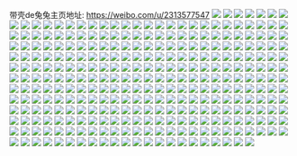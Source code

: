 带壳de兔兔主页地址: https://weibo.com/u/2313577547 
![](https://wx4.sinaimg.cn/mw2000/89e6644bgy1h92mx613voj20u01400xi.jpg) 
![](https://wx4.sinaimg.cn/mw2000/89e6644bgy1h908mczoo5j22c03407wk.jpg) 
![](https://wx4.sinaimg.cn/mw2000/89e6644bgy1h908n38k26j21400u0tmu.jpg) 
![](https://wx4.sinaimg.cn/mw2000/89e6644bgy1h908n3xv4zj21900u0ds1.jpg) 
![](https://wx4.sinaimg.cn/mw2000/89e6644bgy1h908m3g5vqj22802yo1l1.jpg) 
![](https://wx4.sinaimg.cn/mw2000/89e6644bgy1h908mjtzbjj22c0340u0z.jpg) 
![](https://wx4.sinaimg.cn/mw2000/89e6644bgy1h908mr1a74j22c0340b2d.jpg) 
![](https://wx4.sinaimg.cn/mw2000/89e6644bgy1h908lraqn2j22eo37k4qs.jpg) 
![](https://wx4.sinaimg.cn/mw2000/89e6644bgy1h908mvqo6bj22c03401l0.jpg) 
![](https://wx4.sinaimg.cn/mw2000/89e6644bgy1h908n29ysej22c0340b2c.jpg) 
![](https://wx4.sinaimg.cn/mw2000/89e6644bgy1h8rx6skzj7j22802yonpd.jpg) 
![](https://wx4.sinaimg.cn/mw2000/89e6644bgy1h8rx6u0r0kj22802yox6p.jpg) 
![](https://wx4.sinaimg.cn/mw2000/89e6644bgy1h8rx6r55ymj22c0340kjm.jpg) 
![](https://wx4.sinaimg.cn/mw2000/89e6644bgy1h8rx6vmdowj22802yo4qq.jpg) 
![](https://wx4.sinaimg.cn/mw2000/89e6644bgy1h88ymyyacxj22802yob2a.jpg) 
![](https://wx4.sinaimg.cn/mw2000/89e6644bgy1h7vlcxc3ycj22802yoqv6.jpg) 
![](https://wx4.sinaimg.cn/mw2000/89e6644bgy1h7vld09o8hj22802yob2a.jpg) 
![](https://wx4.sinaimg.cn/mw2000/89e6644bgy1h7uast7gjqj236c36chdv.jpg) 
![](https://wx4.sinaimg.cn/mw2000/89e6644bgy1h7uat1i154j22802yo1l0.jpg) 
![](https://wx4.sinaimg.cn/mw2000/89e6644bgy1h7uasvibl9j224836cx6p.jpg) 
![](https://wx4.sinaimg.cn/mw2000/89e6644bly1h7f5k5oqzsj22802yo7ta.jpg) 
![](https://wx4.sinaimg.cn/mw2000/89e6644bly1h7f5k1mc1wj22802yok6b.jpg) 
![](https://wx4.sinaimg.cn/mw2000/89e6644bly1h7f5kpv57fj20u0140tjv.jpg) 
![](https://wx4.sinaimg.cn/mw2000/89e6644bly1h7f5kqctt6j20u0140div.jpg) 
![](https://wx4.sinaimg.cn/mw2000/89e6644bly1h7devnr7xrj22c03407wk.jpg) 
![](https://wx4.sinaimg.cn/mw2000/89e6644bly1h7devd7g74j20w616wtjx.jpg) 
![](https://wx4.sinaimg.cn/mw2000/89e6644bly1h7devy3lugj22802yob2b.jpg) 
![](https://wx4.sinaimg.cn/mw2000/89e6644bly1h7devpu8klj22c03401l0.jpg) 
![](https://wx4.sinaimg.cn/mw2000/89e6644bly1h76b21ridyj22802you10.jpg) 
![](https://wx4.sinaimg.cn/mw2000/89e6644bly1h76b25sslcj22802yohdx.jpg) 
![](https://wx4.sinaimg.cn/mw2000/89e6644bly1h76b3fewxnj22c0340hdw.jpg) 
![](https://wx4.sinaimg.cn/mw2000/89e6644bly1h76b3j9ij6j22c0340hdt.jpg) 
![](https://wx4.sinaimg.cn/mw2000/89e6644bly1h755rhv936j20u01900vd.jpg) 
![](https://wx4.sinaimg.cn/mw2000/89e6644bly1h755rhdtsnj20u0190gp2.jpg) 
![](https://wx4.sinaimg.cn/mw2000/89e6644bly1h755rh5u9xj20u0190my8.jpg) 
![](https://wx4.sinaimg.cn/mw2000/89e6644bly1h755rhngzuj20u0190qaw.jpg) 
![](https://wx4.sinaimg.cn/mw2000/89e6644bly1h755ri4v9zj20u01907ex.jpg) 
![](https://wx4.sinaimg.cn/mw2000/89e6644bly1h71uiyss5zj21ud26b439.jpg) 
![](https://wx4.sinaimg.cn/mw2000/89e6644bly1h71uj0olhuj20u0140duh.jpg) 
![](https://wx4.sinaimg.cn/mw2000/89e6644bly1h71uj073a0j21v82fh47t.jpg) 
![](https://wx4.sinaimg.cn/mw2000/89e6644bly1h71urt102dj20zo1b9tdh.jpg) 
![](https://wx4.sinaimg.cn/mw2000/89e6644bly1h71urtqtlej20wi15x0z1.jpg) 
![](https://wx4.sinaimg.cn/mw2000/89e6644bly1h61qcuo5sfj20zo1b1k6k.jpg) 
![](https://wx4.sinaimg.cn/mw2000/89e6644bly1h61qcst4roj22c0340hdw.jpg) 
![](https://wx4.sinaimg.cn/mw2000/89e6644bly1h61qcknkr6j20zo1azn7m.jpg) 
![](https://wx4.sinaimg.cn/mw2000/89e6644bly1h61qctpps1j21j02psdjl.jpg) 
![](https://wx4.sinaimg.cn/mw2000/89e6644bly1h61qcph6akj22c03401l0.jpg) 
![](https://wx4.sinaimg.cn/mw2000/89e6644bly1h61qcqxgobj23402c0qv6.jpg) 
![](https://wx4.sinaimg.cn/mw2000/89e6644bly1h61qcnva89j22c0340aim.jpg) 
![](https://wx4.sinaimg.cn/mw2000/89e6644bly1h61qcmd7wmj22c0340u0y.jpg) 
![](https://wx4.sinaimg.cn/mw2000/89e6644bly1h61qcw4bbwj22c03404a7.jpg) 
![](https://wx4.sinaimg.cn/mw2000/89e6644bly1h5sd4c1bndj237k2eo7wj.jpg) 
![](https://wx4.sinaimg.cn/mw2000/89e6644bly1h5sd4dork7j237k2eoe82.jpg) 
![](https://wx4.sinaimg.cn/mw2000/89e6644bly1h5sd4fuf48j22c03407wi.jpg) 
![](https://wx4.sinaimg.cn/mw2000/89e6644bly1h5sd4ag7mij21j02psqv5.jpg) 
![](https://wx4.sinaimg.cn/mw2000/89e6644bly1h5sd5e4c9aj22c0340hdv.jpg) 
![](https://wx4.sinaimg.cn/mw2000/89e6644bly1h5ou1x1dj2j22c03401kz.jpg) 
![](https://wx4.sinaimg.cn/mw2000/89e6644bly1h5ou1zkkppj22c0340kjm.jpg) 
![](https://wx4.sinaimg.cn/mw2000/89e6644bly1h5ou1v98b6j22c03401l0.jpg) 
![](https://wx4.sinaimg.cn/mw2000/89e6644bly1h5ou1t32tdj22c03404qq.jpg) 
![](https://wx4.sinaimg.cn/mw2000/89e6644bly1h5ou2s7cd8j22c03407wj.jpg) 
![](https://wx4.sinaimg.cn/mw2000/89e6644bly1h5ou2pr7wtj22c0340e83.jpg) 
![](https://wx4.sinaimg.cn/mw2000/89e6644bly1h50oonu26dj215s0vcwsz.jpg) 
![](https://wx4.sinaimg.cn/mw2000/89e6644bly1h5208r44g5j22jz340b2d.jpg) 
![](https://wx4.sinaimg.cn/mw2000/89e6644bly1h5208y8g0pj234033au10.jpg) 
![](https://wx4.sinaimg.cn/mw2000/89e6644bly1h5208k7qbaj22c13401l1.jpg) 
![](https://wx4.sinaimg.cn/mw2000/89e6644bly1h4zqqi4cqzj20vc15s4f9.jpg) 
![](https://wx4.sinaimg.cn/mw2000/89e6644bly1h4zqqk7gmqj20vc15sqe5.jpg) 
![](https://wx4.sinaimg.cn/mw2000/89e6644bly1h4sxo3ykalj20u0140gqu.jpg) 
![](https://wx4.sinaimg.cn/mw2000/89e6644bly1h4g43kx8qqj21l0240e82.jpg) 
![](https://wx4.sinaimg.cn/mw2000/89e6644bly1h4g43nj61pj22402tcb2c.jpg) 
![](https://wx4.sinaimg.cn/mw2000/89e6644bly1h4g43j4paaj21kc234x6p.jpg) 
![](https://wx4.sinaimg.cn/mw2000/89e6644bly1h4g43p3qcdj22402tc4qr.jpg) 
![](https://wx4.sinaimg.cn/mw2000/89e6644bly1h4g43qy0g0j22402tce83.jpg) 
![](https://wx4.sinaimg.cn/mw2000/89e6644bly1h4g43sugyaj22tc240u0z.jpg) 
![](https://wx4.sinaimg.cn/mw2000/89e6644bly1h4g43unan8j22402tcqv6.jpg) 
![](https://wx4.sinaimg.cn/mw2000/89e6644bly1h4g43wy14pj23402c0u10.jpg) 
![](https://wx4.sinaimg.cn/mw2000/89e6644bly1h4g43zo3jbj22tc240qv6.jpg) 
![](https://wx4.sinaimg.cn/mw2000/89e6644bly1h4fs66rcfgj215s15sdxe.jpg) 
![](https://wx4.sinaimg.cn/mw2000/89e6644bly1h4fs65ys4gj21r02c0u0x.jpg) 
![](https://wx4.sinaimg.cn/mw2000/89e6644bly1h4dtimpdxoj20u0140dof.jpg) 
![](https://wx4.sinaimg.cn/mw2000/89e6644bly1h4dtimbteaj21hc1z4hdt.jpg) 
![](https://wx4.sinaimg.cn/mw2000/89e6644bly1h463t6i2umj215s0vc4c5.jpg) 
![](https://wx4.sinaimg.cn/mw2000/89e6644bly1h463t94g18j22c03401l0.jpg) 
![](https://wx4.sinaimg.cn/mw2000/89e6644bly1h414b85wldj234033yb2b.jpg) 
![](https://wx4.sinaimg.cn/mw2000/89e6644bly1h3zx067g5ej22c0340x6r.jpg) 
![](https://wx4.sinaimg.cn/mw2000/89e6644bly1h3zx03sftdj22bc336npf.jpg) 
![](https://wx4.sinaimg.cn/mw2000/89e6644bly1h3zx07j154j22c52c5kjm.jpg) 
![](https://wx4.sinaimg.cn/mw2000/89e6644bly1h3zx0807f8j20zo0zoteb.jpg) 
![](https://wx4.sinaimg.cn/mw2000/89e6644bly1h3yr0miaqaj22c033yb2c.jpg) 
![](https://wx4.sinaimg.cn/mw2000/89e6644bly1h3yr0nloz0j234033y4qr.jpg) 
![](https://wx4.sinaimg.cn/mw2000/89e6644bly1h3yr0pq253j23402c0npd.jpg) 
![](https://wx4.sinaimg.cn/mw2000/89e6644bgy1gpjf3ruu1bj21hc0u0kbf.jpg) 
![](https://wx4.sinaimg.cn/mw2000/89e6644bly1gpjf3ailmsj22c02c04qr.jpg) 
![](https://wx4.sinaimg.cn/mw2000/89e6644bly1gpjf29zym8j21bk1bk7wh.jpg) 
![](https://wx4.sinaimg.cn/mw2000/89e6644bly1gpjf3pq32aj22bb2bbu0x.jpg) 
![](https://wx4.sinaimg.cn/mw2000/89e6644bly1gpjf20ge88j22c02c0npd.jpg) 
![](https://wx4.sinaimg.cn/mw2000/89e6644bgy1gpjf3r1wc8j21bk1bkaqy.jpg) 
![](https://wx4.sinaimg.cn/mw2000/89e6644bly1gom5mnf7r7j22801o04qr.jpg) 
![](https://wx4.sinaimg.cn/mw2000/89e6644bly1gom5mehbyuj21o02804qq.jpg) 
![](https://wx4.sinaimg.cn/mw2000/89e6644bly1gom5mj51bpj21o0280u0y.jpg) 
![](https://wx4.sinaimg.cn/mw2000/89e6644bly1gom5mt0vznj21o0280qv6.jpg) 
![](https://wx4.sinaimg.cn/mw2000/89e6644bly1gom5mdbugej21o02807wi.jpg) 
![](https://wx4.sinaimg.cn/mw2000/89e6644bly1gom5motidbj21o0280hdu.jpg) 
![](https://wx4.sinaimg.cn/mw2000/89e6644bly1gom5mz7el4j22802you0z.jpg) 
![](https://wx4.sinaimg.cn/mw2000/89e6644bly1gom5mxjijbj22802yo7wr.jpg) 
![](https://wx4.sinaimg.cn/mw2000/89e6644bly1gom5mgh8b6j21o0280qv6.jpg) 
![](https://wx4.sinaimg.cn/mw2000/89e6644bly1go9h6eejg8j2190280b2a.jpg) 
![](https://wx4.sinaimg.cn/mw2000/89e6644bly1go9h6a0s1lj2190280b2a.jpg) 
![](https://wx4.sinaimg.cn/mw2000/89e6644bly1go9h6hn7q6j21902804qq.jpg) 
![](https://wx4.sinaimg.cn/mw2000/89e6644bly1go9h6bai5ij20zo12ialy.jpg) 
![](https://wx4.sinaimg.cn/mw2000/89e6644bly1go9h6ay0emj21o0280b2a.jpg) 
![](https://wx4.sinaimg.cn/mw2000/89e6644bly1go9h6dpli9j20zo12j7eu.jpg) 
![](https://wx4.sinaimg.cn/mw2000/89e6644bly1go9h6ftmkgj22c03401ky.jpg) 
![](https://wx4.sinaimg.cn/mw2000/89e6644bly1go9h68pnnfj22c0340k9e.jpg) 
![](https://wx4.sinaimg.cn/mw2000/89e6644bly1go9h6ch1ajj22c0340kjl.jpg) 
![](https://wx4.sinaimg.cn/mw2000/89e6644bly1go4edc3qq6j21o01o0e81.jpg) 
![](https://wx4.sinaimg.cn/mw2000/89e6644bly1gnjrvf8hs9j20zo2564qs.jpg) 
![](https://wx4.sinaimg.cn/mw2000/89e6644bly1gnjrvfrfvhj20zo2541kx.jpg) 
![](https://wx4.sinaimg.cn/mw2000/89e6644bly1gnjrve2wddj2280280kjl.jpg) 
![](https://wx4.sinaimg.cn/mw2000/89e6644bly1gnjrvh400xj22yo2yokjl.jpg) 
![](https://wx4.sinaimg.cn/mw2000/89e6644bly1gnjrvg6kmjj20u00u016k.jpg) 
![](https://wx4.sinaimg.cn/mw2000/89e6644bly1gnjrvgkb4ej21o01o0e81.jpg) 
![](https://wx4.sinaimg.cn/mw2000/89e6644bly1gnccqzp06wj21o0280hdu.jpg) 
![](https://wx4.sinaimg.cn/mw2000/89e6644bly1gn8pq8bv64j21o0280npe.jpg) 
![](https://wx4.sinaimg.cn/mw2000/89e6644bly1gma8ddh23rj22801o0x6q.jpg) 
![](https://wx4.sinaimg.cn/mw2000/89e6644bly1gma8daffs3j22801o0qv6.jpg) 
![](https://wx4.sinaimg.cn/mw2000/89e6644bly1gma8dfway2j22801o0b2a.jpg) 
![](https://wx4.sinaimg.cn/mw2000/89e6644bly1gma8dingo6j22801o0hdu.jpg) 
![](https://wx4.sinaimg.cn/mw2000/89e6644bly1gma8dk5qpzj22c0340e81.jpg) 
![](https://wx4.sinaimg.cn/mw2000/89e6644bly1gma8dld1unj215s0vcqlb.jpg) 
![](https://wx4.sinaimg.cn/mw2000/89e6644bly1gm0e6hf7eaj22801o0hdv.jpg) 
![](https://wx4.sinaimg.cn/mw2000/89e6644bly1gm0e6jntrdj21o0280npe.jpg) 
![](https://wx4.sinaimg.cn/mw2000/89e6644bly1gm0e6lm073j22801o01kz.jpg) 
![](https://wx4.sinaimg.cn/mw2000/89e6644bly1gm0e6njli4j22c0340e82.jpg) 
![](https://wx4.sinaimg.cn/mw2000/89e6644bly1gm0e6qdjtrj22c0340hdu.jpg) 
![](https://wx4.sinaimg.cn/mw2000/89e6644bly1gm0e6ts4h2j22c0340e82.jpg) 
![](https://wx4.sinaimg.cn/mw2000/89e6644bly1gm0e6wk212j22yo1o0x6q.jpg) 
![](https://wx4.sinaimg.cn/mw2000/89e6644bly1gm0e6xzwvoj22yo1o07wj.jpg) 
![](https://wx4.sinaimg.cn/mw2000/89e6644bly1gm0e6zstzpj22yo1o07wj.jpg) 
![](https://wx4.sinaimg.cn/mw2000/89e6644bly1glwx15k35wj22bb2bbqv6.jpg) 
![](https://wx4.sinaimg.cn/mw2000/89e6644bly1glwx16hxjzj21jj2bbhdt.jpg) 
![](https://wx4.sinaimg.cn/mw2000/89e6644bly1glwx17nvq8j22bb2bb1ky.jpg) 
![](https://wx4.sinaimg.cn/mw2000/89e6644bly1glvxi3bak3j20u00u04b2.jpg) 
![](https://wx4.sinaimg.cn/mw2000/89e6644bly1glcfz9hz2mj20u0140dui.jpg) 
![](https://wx4.sinaimg.cn/mw2000/89e6644bly1glcfz9v16xj20u00u0ais.jpg) 
![](https://wx4.sinaimg.cn/mw2000/89e6644bly1gk47sl3fpwj22c02c0hdu.jpg) 
![](https://wx4.sinaimg.cn/mw2000/89e6644bly1ghkz6ot1hhj21400u0k71.jpg) 
![](https://wx4.sinaimg.cn/mw2000/89e6644bly1ghich6hmltj20u0140tof.jpg) 
![](https://wx4.sinaimg.cn/mw2000/89e6644bgy1gf5s9dk5oej218g0u0ti3.jpg) 
![](https://wx4.sinaimg.cn/mw2000/89e6644bgy1gf5s9ce5mfj20u0140ahf.jpg) 
![](https://wx4.sinaimg.cn/mw2000/89e6644bgy1gf5s9bdbxxj20u01400y4.jpg) 
![](https://wx4.sinaimg.cn/mw2000/89e6644bgy1gf5s9gaoxzj21400u0aop.jpg) 
![](https://wx4.sinaimg.cn/mw2000/89e6644bgy1gf5s9gq601j20u018gk0n.jpg) 
![](https://wx4.sinaimg.cn/mw2000/89e6644bgy1gf5s9eoqxhj20qo0k0n4i.jpg) 
![](https://wx4.sinaimg.cn/mw2000/89e6644bly1gbh8k20atej218g0u0wny.jpg) 
![](https://wx4.sinaimg.cn/mw2000/89e6644bly1gbh8k29mzdj21400u0gtr.jpg) 
![](https://wx4.sinaimg.cn/mw2000/89e6644bly1gbh8k2lbmcj21400u048o.jpg) 
![](https://wx4.sinaimg.cn/mw2000/89e6644bly1gbh8k2wdz7j21400u0n4q.jpg) 
![](https://wx4.sinaimg.cn/mw2000/89e6644bly1gbh8k39d2qj21400u04ao.jpg) 
![](https://wx4.sinaimg.cn/mw2000/89e6644bly1gbh8k3o405j21400u07et.jpg) 
![](https://wx4.sinaimg.cn/mw2000/89e6644bly1gaxggdhz2cj21400u0aj7.jpg) 
![](https://wx4.sinaimg.cn/mw2000/89e6644bgy1ga9h8380sjj21o0280qv6.jpg) 
![](https://wx4.sinaimg.cn/mw2000/89e6644bly1g8f2qfw843j20u014012q.jpg) 
![](https://wx4.sinaimg.cn/mw2000/89e6644bgy1g876yyysgwj22c02c01ky.jpg) 
![](https://wx4.sinaimg.cn/mw2000/89e6644bly1g7tloylqjuj20u014gkd2.jpg) 
![](https://wx4.sinaimg.cn/mw2000/89e6644bly1g7r8g6u3ibj22yo200qv6.jpg) 
![](https://wx4.sinaimg.cn/mw2000/89e6644bly1g7r8g83n3xj22c02c0u0y.jpg) 
![](https://wx4.sinaimg.cn/mw2000/89e6644bly1g7r8g5vvdlj20om1hc78q.jpg) 
![](https://wx4.sinaimg.cn/mw2000/89e6644bly1g7r8g8o5oaj20om1hcq79.jpg) 
![](https://wx4.sinaimg.cn/mw2000/89e6644bly1g7jx630qqwj218g0u0k4j.jpg) 
![](https://wx4.sinaimg.cn/mw2000/89e6644bly1g7jx6clrdyj20u0140k6l.jpg) 
![](https://wx4.sinaimg.cn/mw2000/89e6644bly1g7jx6as8akj20u00u0ajm.jpg) 
![](https://wx4.sinaimg.cn/mw2000/89e6644bly1g7jx68x64vj20u00u047e.jpg) 
![](https://wx4.sinaimg.cn/mw2000/89e6644bly1g7jx6ee7euj20u00u0tka.jpg) 
![](https://wx4.sinaimg.cn/mw2000/89e6644bly1g7jx611nvoj20u00u0tmw.jpg) 
![](https://wx4.sinaimg.cn/mw2000/89e6644bly1g6xxi4ga75j22c02c0b2b.jpg) 
![](https://wx4.sinaimg.cn/mw2000/89e6644bly1g6xxi5r0xvj22c02c0e82.jpg) 
![](https://wx4.sinaimg.cn/mw2000/89e6644bly1g6xxi2mnczj22c02c07wi.jpg) 
![](https://wx4.sinaimg.cn/mw2000/89e6644bly1g6s3fjnhlij22c02c0b2b.jpg) 
![](https://wx4.sinaimg.cn/mw2000/89e6644bgy1g6q9aty0f7j20u00u0447.jpg) 
![](https://wx4.sinaimg.cn/mw2000/89e6644bgy1g6q9awd7maj20u0140tg0.jpg) 
![](https://wx4.sinaimg.cn/mw2000/89e6644bgy1g6q9b589tpj22c02c01kz.jpg) 
![](https://wx4.sinaimg.cn/mw2000/89e6644bgy1g6q9avhwi8j21mc25sb29.jpg) 
![](https://wx4.sinaimg.cn/mw2000/89e6644bgy1g6q9auh8hyj20u00u0dmu.jpg) 
![](https://wx4.sinaimg.cn/mw2000/89e6644bgy1g6q9azrlnuj22c02c0npe.jpg) 
![](https://wx4.sinaimg.cn/mw2000/89e6644bgy1g6q9asynf1j22c02c0kjm.jpg) 
![](https://wx4.sinaimg.cn/mw2000/89e6644bgy1g6q9b24pmpj22c02c0hdt.jpg) 
![](https://wx4.sinaimg.cn/mw2000/89e6644bgy1g6q9b2omeqj20u00u0qb9.jpg) 
![](https://wx4.sinaimg.cn/mw2000/89e6644bgy1g6p8sjab3oj20u00u0afd.jpg) 
![](https://wx4.sinaimg.cn/mw2000/89e6644bly1g62px3nowrj20u0190jy7.jpg) 
![](https://wx4.sinaimg.cn/mw2000/89e6644bly1g62px41wgmj20u0190n2e.jpg) 
![](https://wx4.sinaimg.cn/mw2000/89e6644bly1g62px4bgukj20u0190q9l.jpg) 
![](https://wx4.sinaimg.cn/mw2000/89e6644bly1g5eq4cfkz7j22c02c07wj.jpg) 
![](https://wx4.sinaimg.cn/mw2000/89e6644bly1g5eq4dehlyj22c02c0qv7.jpg) 
![](https://wx4.sinaimg.cn/mw2000/89e6644bly1g5eq4ea8a7j22c02c04qr.jpg) 
![](https://wx4.sinaimg.cn/mw2000/89e6644bly1g5eq4f70wlj22c02c04qr.jpg) 
![](https://wx4.sinaimg.cn/mw2000/89e6644bly1g5eq4goqsjj22c02c04qr.jpg) 
![](https://wx4.sinaimg.cn/mw2000/89e6644bly1g5eq4hjn7ej22c02c0hdv.jpg) 
![](https://wx4.sinaimg.cn/mw2000/89e6644bly1g5eq4idpl4j22c02c04qr.jpg) 
![](https://wx4.sinaimg.cn/mw2000/89e6644bly1g5eq4j1dncj22c02c0kjm.jpg) 
![](https://wx4.sinaimg.cn/mw2000/89e6644bly1g5eq4jrpjpj22c02c07wj.jpg) 
![](https://wx4.sinaimg.cn/mw2000/89e6644bly1g4v8mdh7moj20u00u0q82.jpg) 
![](https://wx4.sinaimg.cn/mw2000/89e6644bly1g4q60vnercj20u0140h2t.jpg) 
![](https://wx4.sinaimg.cn/mw2000/89e6644bly1g4q60xsc3kj20u01404n0.jpg) 
![](https://wx4.sinaimg.cn/mw2000/89e6644bly1g4q60u92bej20u00u0jzh.jpg) 
![](https://wx4.sinaimg.cn/mw2000/89e6644bly1g4jjehh66dj20p0233e32.jpg) 
![](https://wx4.sinaimg.cn/mw2000/89e6644bly1g49bqz2x7ej21401401kx.jpg) 
![](https://wx4.sinaimg.cn/mw2000/89e6644bly1g48xn1mzqsj20u00u07wh.jpg) 
![](https://wx4.sinaimg.cn/mw2000/89e6644bly1g46jt99f58j22c02c0kjm.jpg) 
![](https://wx4.sinaimg.cn/mw2000/89e6644bly1g3vdz39u9wj218y0tynat.jpg) 
![](https://wx4.sinaimg.cn/mw2000/89e6644bly1g3txiuha4fj22c0340x6q.jpg) 
![](https://wx4.sinaimg.cn/mw2000/89e6644bly1g3jn3hxe8xj20lc4qse81.jpg) 
![](https://wx4.sinaimg.cn/mw2000/89e6644bly1g3jn3inf7zj20lc41q4qp.jpg) 
![](https://wx4.sinaimg.cn/mw2000/89e6644bly1g3jn3h60m6j22c02c04qr.jpg) 
![](https://wx4.sinaimg.cn/mw2000/89e6644bly1g3hc7yj2mjj21400u04cu.jpg) 
![](https://wx4.sinaimg.cn/mw2000/89e6644bly1g3hc7y62loj21400u0dqn.jpg) 
![](https://wx4.sinaimg.cn/mw2000/89e6644bly1g3hc7yw5otj21400u0ao8.jpg) 
![](https://wx4.sinaimg.cn/mw2000/89e6644bly1g3hc7zgmchj21hc0u0nb4.jpg) 
![](https://wx4.sinaimg.cn/mw2000/89e6644bly1g3hc7zrm72j21400u0k1p.jpg) 
![](https://wx4.sinaimg.cn/mw2000/89e6644bly1g3hc80304bj21400u04af.jpg) 
![](https://wx4.sinaimg.cn/mw2000/89e6644bly1g3hc80fj21j21400u010u.jpg) 
![](https://wx4.sinaimg.cn/mw2000/89e6644bly1g3hc80ulaqj21400u0k1u.jpg) 
![](https://wx4.sinaimg.cn/mw2000/89e6644bly1g3hc82hk1sj22yo1o0e82.jpg) 
![](https://wx4.sinaimg.cn/mw2000/89e6644bly1g3f5qevsm7j21o0280b29.jpg) 
![](https://wx4.sinaimg.cn/mw2000/89e6644bly1g3f5qic554j21o0280b29.jpg) 
![](https://wx4.sinaimg.cn/mw2000/89e6644bly1g3f5qo2na3j21o02807wh.jpg) 
![](https://wx4.sinaimg.cn/mw2000/89e6644bly1g3f5qcq0o4j21o0280b29.jpg) 
![](https://wx4.sinaimg.cn/mw2000/89e6644bly1g3e16upahnj21400u0aqs.jpg) 
![](https://wx4.sinaimg.cn/mw2000/89e6644bly1g3e16vushuj21400u0qk2.jpg) 
![](https://wx4.sinaimg.cn/mw2000/89e6644bly1g3e16whh1qj21400u0qfb.jpg) 
![](https://wx4.sinaimg.cn/mw2000/89e6644bly1g3e16zd0gjj21o0280npd.jpg) 
![](https://wx4.sinaimg.cn/mw2000/89e6644bly1g3e16tcgc9j21hc1z47wi.jpg) 
![](https://wx4.sinaimg.cn/mw2000/89e6644bly1g3e172z424j22c02c0b2a.jpg) 
![](https://wx4.sinaimg.cn/mw2000/89e6644bly1g3czbagrl3j20u01407gw.jpg) 
![](https://wx4.sinaimg.cn/mw2000/89e6644bly1g3czbbay8pj20u0140h0x.jpg) 
![](https://wx4.sinaimg.cn/mw2000/89e6644bly1g3czbbubm8j20u0140n9j.jpg) 
![](https://wx4.sinaimg.cn/mw2000/89e6644bly1g3czb9kewvj20u0140qit.jpg) 
![](https://wx4.sinaimg.cn/mw2000/89e6644bly1g0ybh5lnu6j20xc18gaqg.jpg) 
![](https://wx4.sinaimg.cn/mw2000/89e6644bly1g0ybh63gfjj21o027z1ky.jpg) 
![](https://wx4.sinaimg.cn/mw2000/89e6644bly1g0ybh6gv8oj20xc18ge0k.jpg) 
![](https://wx4.sinaimg.cn/mw2000/89e6644bly1g0ybh6z23rj22c0340npe.jpg) 
![](https://wx4.sinaimg.cn/mw2000/89e6644bly1g0ybh7lta5j20zk0zkgw4.jpg) 
![](https://wx4.sinaimg.cn/mw2000/89e6644bly1g0ybh7yq5lj21o0280npd.jpg) 
![](https://wx4.sinaimg.cn/mw2000/89e6644bly1g0o0cim0h9j20ws0u0ju9.jpg) 
![](https://wx4.sinaimg.cn/mw2000/89e6644bly1g0o0cis8bxj20ws0u0mzq.jpg) 
![](https://wx4.sinaimg.cn/mw2000/89e6644bly1g0o0cieptnj20ws0u0jtt.jpg) 
![](https://wx4.sinaimg.cn/mw2000/89e6644bly1g0o0cj1pg8j20ws0u0wi0.jpg) 
![](https://wx4.sinaimg.cn/mw2000/89e6644bly1g0fsdldwgdj20u00u0jvt.jpg) 
![](https://wx4.sinaimg.cn/mw2000/89e6644bgy1g069e7qggwj20u01hcn54.jpg) 
![](https://wx4.sinaimg.cn/mw2000/89e6644bgy1g069e6t4jqj20u01hc130.jpg) 
![](https://wx4.sinaimg.cn/mw2000/89e6644bgy1g069e8uqfrj20u01hcnb0.jpg) 
![](https://wx4.sinaimg.cn/mw2000/89e6644bgy1fyv0vs6tcyj20zk0qo47z.jpg) 
![](https://wx4.sinaimg.cn/mw2000/89e6644bly1fyqktacsw7j21o0280x4x.jpg) 
![](https://wx4.sinaimg.cn/mw2000/89e6644bly1fyqktatafxj20k00k0ta4.jpg) 
![](https://wx4.sinaimg.cn/mw2000/89e6644bly1fyqktkmyc6j22c0340qv6.jpg) 
![](https://wx4.sinaimg.cn/mw2000/89e6644bly1fyjdb1glkpj20qp0ziwn8.jpg) 
![](https://wx4.sinaimg.cn/mw2000/89e6644bly1fyjdb41fdqj20qp0zi12p.jpg) 
![](https://wx4.sinaimg.cn/mw2000/89e6644bly1fyjdb54igqj20qp0zik0u.jpg) 
![](https://wx4.sinaimg.cn/mw2000/89e6644bly1fyic4zcmgyj20qo0zhdot.jpg) 
![](https://wx4.sinaimg.cn/mw2000/89e6644bly1fy46jkvd7rj20u0140tnl.jpg) 
![](https://wx4.sinaimg.cn/mw2000/89e6644bgy1fvvg551qjfj23402c04qp.jpg) 
![](https://wx4.sinaimg.cn/mw2000/89e6644bgy1fvvg4stmyrj21qg1auwwj.jpg) 
![](https://wx4.sinaimg.cn/mw2000/89e6644bgy1fvvg5c049wj22c02c0qjw.jpg) 
![](https://wx4.sinaimg.cn/mw2000/89e6644bgy1fvualezsyjj21400u0wrl.jpg) 
![](https://wx4.sinaimg.cn/mw2000/89e6644bgy1fvualg1oejj21400u0ncz.jpg) 
![](https://wx4.sinaimg.cn/mw2000/89e6644bgy1fvualglx8vj21400u0qgf.jpg) 
![](https://wx4.sinaimg.cn/mw2000/89e6644bgy1fvtk5xe65dj21hc1z4npi.jpg) 
![](https://wx4.sinaimg.cn/mw2000/89e6644bgy1fvnb0mhq4zj22dc35sb2a.jpg) 
![](https://wx4.sinaimg.cn/mw2000/89e6644bgy1fv4z8uu9aaj22c0340qv5.jpg) 
![](https://wx4.sinaimg.cn/mw2000/89e6644bgy1fv4z8wix8sj22c03407wj.jpg) 
![](https://wx4.sinaimg.cn/mw2000/89e6644bgy1fv4z909l03j22c0340hdu.jpg) 
![](https://wx4.sinaimg.cn/mw2000/89e6644bgy1fv4z8tobxfj22c03401kz.jpg) 
![](https://wx4.sinaimg.cn/mw2000/89e6644bgy1fv4z91yrb8j22c0340u0x.jpg) 
![](https://wx4.sinaimg.cn/mw2000/89e6644bgy1fv4z9374rgj22c0340u0x.jpg) 
![](https://wx4.sinaimg.cn/mw2000/89e6644bgy1fv4z945fe1j22c0340kjl.jpg) 
![](https://wx4.sinaimg.cn/mw2000/89e6644bgy1fv4z8z0pexj22c0340kjl.jpg) 
![](https://wx4.sinaimg.cn/mw2000/89e6644bgy1fv4z95isb1j22c03404qq.jpg) 
![](https://wx4.sinaimg.cn/mw2000/89e6644bly1fud4u8gg29j21kw1kwh1b.jpg) 
![](https://wx4.sinaimg.cn/mw2000/89e6644bly1ftwtssy956j22c0340u0z.jpg) 
![](https://wx4.sinaimg.cn/mw2000/89e6644bly1frz78npzykj22c0340npf.jpg) 
![](https://wx4.sinaimg.cn/mw2000/89e6644bly1frvwblcm19j21hg1z4b29.jpg) 
![](https://wx4.sinaimg.cn/mw2000/89e6644bly1frmunjosn7j21z41hg7wh.jpg) 
![](https://wx4.sinaimg.cn/mw2000/89e6644bly1fqhdwbjzehj22c0340b2d.jpg) 
![](https://wx4.sinaimg.cn/mw2000/89e6644bly1fqhdwfaaxcj21sg2dse82.jpg) 
![](https://wx4.sinaimg.cn/mw2000/89e6644bly1fqhdwid70vj22c0340b29.jpg) 
![](https://wx4.sinaimg.cn/mw2000/89e6644bly1fqhdwn35trj22c0340kjm.jpg) 
![](https://wx4.sinaimg.cn/mw2000/89e6644bgy1fqhdw11limj22c0340npg.jpg) 
![](https://wx4.sinaimg.cn/mw2000/89e6644bly1fqhdvtynmlj22c0340kjr.jpg) 
![](https://wx4.sinaimg.cn/mw2000/89e6644bly1fqhdw5x5j1j22c0340b2b.jpg) 
![](https://wx4.sinaimg.cn/mw2000/89e6644bgy1fptwu8irlxj21sg2dsu12.jpg) 
![](https://wx4.sinaimg.cn/mw2000/89e6644bgy1fpkxqakorij20qo0zian3.jpg) 
![](https://wx4.sinaimg.cn/mw2000/89e6644bgy1fpge8rkxqfj20qo0zigrs.jpg) 
![](https://wx4.sinaimg.cn/mw2000/89e6644bgy1fpge8sko0uj20qo0ziagn.jpg) 
![](https://wx4.sinaimg.cn/mw2000/89e6644bgy1fpge8u709bj20qo0zkk25.jpg) 
![](https://wx4.sinaimg.cn/mw2000/89e6644bgy1fpf4pbj7l4j21sg2dsb2a.jpg) 
![](https://wx4.sinaimg.cn/mw2000/89e6644bgy1fpf4pg4kc0j21sg2dse82.jpg) 
![](https://wx4.sinaimg.cn/mw2000/89e6644bgy1fpf4p6locnj22c02c07wi.jpg) 
![](https://wx4.sinaimg.cn/mw2000/89e6644bgy1fpf4plbw60j22c02c0qv6.jpg) 
![](https://wx4.sinaimg.cn/mw2000/89e6644bgy1fpa7pa81y7j20qo0qok0h.jpg) 
![](https://wx4.sinaimg.cn/mw2000/89e6644bgy1fpa7pb0mj0j20qo0qogqd.jpg) 
![](https://wx4.sinaimg.cn/mw2000/89e6644bgy1fpa7p93itej20qo0qo7e8.jpg) 
![](https://wx4.sinaimg.cn/mw2000/89e6644bgy1fp3dsfgjkkj20qo0qo0wt.jpg) 
![](https://wx4.sinaimg.cn/mw2000/89e6644bgy1foxv3eokarj20qo0ziwhw.jpg) 
